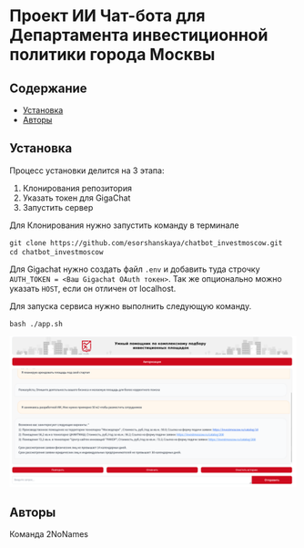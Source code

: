 
# Проект ИИ Чат-бота для Департамента инвестиционной политики города Москвы

## Содержание
- [Установка](#установка)
- [Авторы](#авторы)


## Установка
Процесс установки делится на 3 этапа:
1) Клонирования репозитория
2) Указать токен для GigaChat
3) Запустить сервер

Для Клонирования нужно запустить команду в терминале
```
git clone https://github.com/esorshanskaya/chatbot_investmoscow.git
cd chatbot_investmoscow
```

Для Gigachat нужно создать файл ```.env``` и добавить туда строчку ```AUTH_TOKEN = <Ваш Gigachat OAuth токен>```. Так же опционально можно указать ```HOST```, если он отличен от localhost.

Для запуска сервиса нужно выполнить следующую команду.

```
bash ./app.sh
```

<img src="example.png" alt="drawing" width="600"/>

## Авторы

Команда 2NoNames